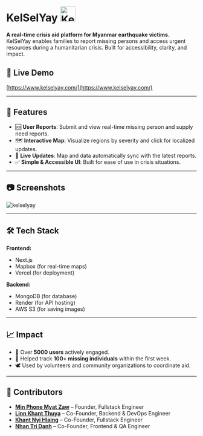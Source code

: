 # KelSelYay <img src="https://www.kelselyay.com/favicon.ico" alt="KelSelYay Logo" width="40"/> 

**A real-time crisis aid platform for Myanmar earthquake victims.**  
KelSelYay enables families to report missing persons and access urgent resources during a humanitarian crisis. Built for accessibility, clarity, and impact.

## 🚀 Live Demo
[https://www.kelselyay.com/](https://www.kelselyay.com/)

---

## 📌 Features

- 🆘 **User Reports**: Submit and view real-time missing person and supply need reports.
- 🗺 **Interactive Map**: Visualize regions by severity and click for localized updates.
- 🔄 **Live Updates**: Map and data automatically sync with the latest reports.
- ✅ **Simple & Accessible UI**: Built for ease of use in crisis situations.

---

## 📷 Screenshots
![kelselyay](https://github.com/user-attachments/assets/477587da-cf94-4fe3-86ce-78394070fba2)

---

## 🛠️ Tech Stack

**Frontend:**
- Next.js
- Mapbox (for real-time maps)
- Vercel (for deployment)


**Backend:**
- MongoDB (for database)
- Render (for API hosting)
- AWS S3 (for saving images)
---

## 📈 Impact

- 👥 Over **5000 users** actively engaged.
- 🧭 Helped track **100+ missing individuals** within the first week.
- 🕊️ Used by volunteers and community organizations to coordinate aid.

---

## 🤝 Contributors
- [**Min Phone Myat Zaw**](https://github.com/czLad) – Founder, Fullstack Engineer  
- [**Linn Khant Thuya**](https://github.com/linnkhant07) – Co-Founder, Backend & DevOps Engineer  
- [**Khant Nyi Hlaing**](https://github.com/khantnhl) – Co-Founder, Fullstack Engineer  
- [**Nhan Tri Danh**](https://github.com/dnhan1707) – Co-Founder, Frontend & QA Engineer  

